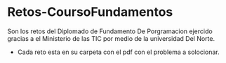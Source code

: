 # Retos-CoursoFundamentos
Son los retos del Diplomado de Fundamento De Porgramacion ejercido gracias a el Ministerio de las TIC por medio de la universidad Del Norte.
- Cada reto esta en su carpeta con el pdf con el problema a solocionar. 

